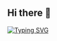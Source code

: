 ## Hi there 👋
[![Typing SVG](https://readme-typing-svg.demolab.com?font=Fira+Code&size=30&pause=1000&color=3DBAF7&width=435&lines=Hi!+i'm+Hwan)](https://git.io/typing-svg)
<!--
**Hwan1002/Hwan1002** is a ✨ _special_ ✨ repository because its `README.md` (this file) appears on your GitHub profile.

Here are some ideas to get you started:

- 🔭 I’m currently working on ...
- 🌱 I’m currently learning ...
- 👯 I’m looking to collaborate on ...
- 🤔 I’m looking for help with ...
- 💬 Ask me about ...
- 📫 How to reach me: ...
- 😄 Pronouns: ...
- ⚡ Fun fact: ...
-->

